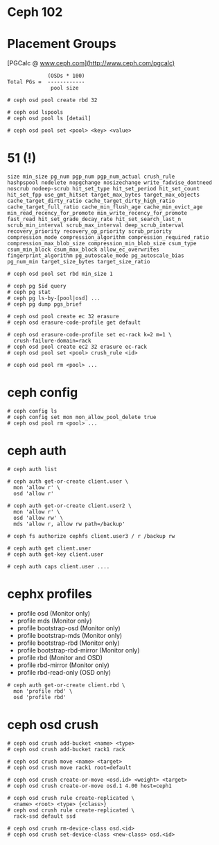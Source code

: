 # Ceph 102


# Placement Groups

[PGCalc @ www.ceph.com](http://www.ceph.com/pgcalc)

```
             (OSDs * 100)
Total PGs =  ------------
              pool size
```


```
# ceph osd pool create rbd 32
```


```
# ceph osd lspools
# ceph osd pool ls [detail]
```


```
# ceph osd pool set <pool> <key> <value>
```


# 51 (!)

```none
size min_size pg_num pgp_num pgp_num_actual crush_rule
hashpspool nodelete nopgchange nosizechange write_fadvise_dontneed
noscrub nodeep-scrub hit_set_type hit_set_period hit_set_count
hit_set_fpp use_gmt_hitset target_max_bytes target_max_objects
cache_target_dirty_ratio cache_target_dirty_high_ratio
cache_target_full_ratio cache_min_flush_age cache_min_evict_age
min_read_recency_for_promote min_write_recency_for_promote
fast_read hit_set_grade_decay_rate hit_set_search_last_n
scrub_min_interval scrub_max_interval deep_scrub_interval
recovery_priority recovery_op_priority scrub_priority
compression_mode compression_algorithm compression_required_ratio
compression_max_blob_size compression_min_blob_size csum_type
csum_min_block csum_max_block allow_ec_overwrites
fingerprint_algorithm pg_autoscale_mode pg_autoscale_bias
pg_num_min target_size_bytes target_size_ratio
```


```
# ceph osd pool set rbd min_size 1
```


```
# ceph pg $id query
# ceph pg stat
# ceph pg ls-by-[pool|osd] ...
# ceph pg dump pgs_brief
```


```
# ceph osd pool create ec 32 erasure
# ceph osd erasure-code-profile get default

# ceph osd erasure-code-profile set ec-rack k=2 m=1 \
  crush-failure-domain=rack
# ceph osd pool create ec2 32 erasure ec-rack
# ceph osd pool set <pool> crush_rule <id>
```


```
# ceph osd pool rm <pool> ...
```


# ceph config 

```
# ceph config ls
# ceph config set mon mon_allow_pool_delete true
# ceph osd pool rm <pool> ...

```


# ceph auth

```
# ceph auth list
```


```
# ceph auth get-or-create client.user \
  mon 'allow r' \
  osd 'allow r'
```


```
# ceph auth get-or-create client.user2 \
  mon 'allow r' \
  osd 'allow rw' \
  mds 'allow r, allow rw path=/backup'
```

```
# ceph fs authorize cephfs client.user3 / r /backup rw
```


```
# ceph auth get client.user
# ceph auth get-key client.user
```


```
# ceph auth caps client.user ....
```


# cephx profiles

* profile osd (Monitor only)
* profile mds (Monitor only)
* profile bootstrap-osd (Monitor only)
* profile bootstrap-mds (Monitor only)
* profile bootstrap-rbd (Monitor only)
* profile bootstrap-rbd-mirror (Monitor only)
* profile rbd (Monitor and OSD)
* profile rbd-mirror (Monitor only)
* profile rbd-read-only (OSD only)


```
# ceph auth get-or-create client.rbd \
  mon 'profile rbd' \
  osd 'profile rbd'
```


# ceph osd crush

```
# ceph osd crush add-bucket <name> <type>
# ceph osd crush add-bucket rack1 rack
```

```
# ceph osd crush move <name> <target>
# ceph osd crush move rack1 root=default
```


```
# ceph osd crush create-or-move <osd.id> <weight> <target>
# ceph osd crush create-or-move osd.1 4.00 host=ceph1
```


```
# ceph osd crush rule create-replicated \
  <name> <root> <type> {<class>}
# ceph osd crush rule create-replicated \
  rack-ssd default ssd
```


```
# ceph osd crush rm-device-class osd.<id>
# ceph osd crush set-device-class <new-class> osd.<id>
```